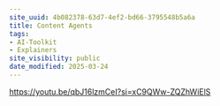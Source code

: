 ```yaml
---
site_uuid: 4b082378-63d7-4ef2-bd66-3795548b5a6a
title: Content Agents
tags:
- AI-Toolkit
- Explainers
site_visibility: public
date_modified: 2025-03-24
---
```




https://youtu.be/qbJ16lzmCeI?si=xC9QWw-ZQZhWiElS